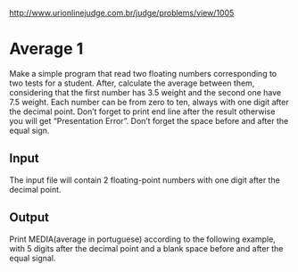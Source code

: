 http://www.urionlinejudge.com.br/judge/problems/view/1005

# Average 1

Make a simple program that read two floating numbers
corresponding to two tests for a student. After,
calculate the average between them, considering that
the first number has 3.5 weight and the second one
have 7.5 weight. Each number can be from zero to ten,
always with one digit after the decimal point.
Don’t forget to print end line after the result
otherwise you will get “Presentation Error”.
Don’t forget the space before and after the equal sign.

## Input

The input file will contain 2 floating-point numbers
with one digit after the decimal point.

## Output

Print MEDIA(average in portuguese) according to the following
example, with 5 digits after the decimal point and a
blank space before and after the equal signal.
